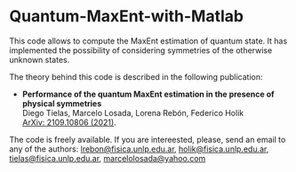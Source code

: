 # Quantum-MaxEnt-with-Matlab
This code allows to compute the MaxEnt estimation of quantum state. It has implemented the possibility of considering symmetries of the otherwise unknown states.

The theory behind this code is described in the following publication:

*  **Performance of the quantum MaxEnt estimation in the presence of physical symmetries**  
   Diego Tielas, Marcelo Losada, Lorena Rebón, Federico Holik  
   [ArXiv: 2109.10806 (2021)](https://arxiv.org/abs/2109.10806).    
   
The code is freely available. If you are intereested, please, send an email to any of the authors: lrebon@fisica.unlp.edu.ar, holik@fisica.unlp.edu.ar, tielas@fisica.unlp.edu.ar, marcelolosada@yahoo.com 

